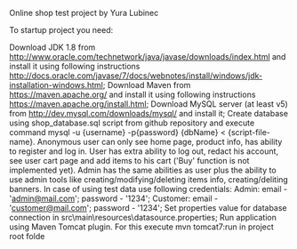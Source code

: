 Online shop test project by Yura Lubinec

To startup project you need:

Download JDK 1.8 from http://www.oracle.com/technetwork/java/javase/downloads/index.html and install it using following instructions http://docs.oracle.com/javase/7/docs/webnotes/install/windows/jdk-installation-windows.html;
Download Maven from https://maven.apache.org/ and install it using following instructions https://maven.apache.org/install.html;
Download MySQL server (at least v5) from http://dev.mysql.com/downloads/mysql/ and install it;
Create database using shop_database.sql script from github repository and execute command mysql -u {username} -p{password} {dbName} < {script-file-name}. 
Anonymous user can only see home page, product info, has ability to register and log in. User has extra ability to log out, redact his account, see user cart page and add items to his cart ('Buy' function is not implemented yet). Admin has the same abilities as user plus the ability  to use admin tools like creating/modifying/deleting items info, creating/deliting banners. 
In case of using test data use following credentials:
Admin: email - 'admin@mail.com'; password - '1234';
Customer: email - 'customer@mail.com'; password - '1234';
Set properties value for database connection in src\main\resources\datasource.properties;
Run application using Maven Tomcat plugin. For this execute mvn tomcat7:run in project root folde
